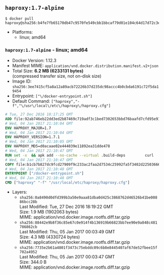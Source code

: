 ## `haproxy:1.7-alpine`

```console
$ docker pull haproxy@sha256:b4fe7fb65170db47c9570fe549cbb1bbcaf79d01e104c64d17d72c3e4bc8f7d9
```

-	Platforms:
	-	linux; amd64

### `haproxy:1.7-alpine` - linux; amd64

-	Docker Version: 1.12.3
-	Manifest MIME: `application/vnd.docker.distribution.manifest.v2+json`
-	Total Size: **6.2 MB (6233131 bytes)**  
	(compressed transfer size, not on-disk size)
-	Image ID: `sha256:3ee7415cf5a8a12a89acb72226b37d235dc98accc4b0cbda6191c72f5da19454`
-	Entrypoint: `["\/docker-entrypoint.sh"]`
-	Default Command: `["haproxy","-f","\/usr\/local\/etc\/haproxy\/haproxy.cfg"]`

```dockerfile
# Tue, 27 Dec 2016 18:17:25 GMT
ADD file:92ab746eb22dd3ed2b87469c719adf3c1bed7302653bbd76baafd7cfd95e911e in / 
# Wed, 04 Jan 2017 21:10:04 GMT
ENV HAPROXY_MAJOR=1.7
# Wed, 04 Jan 2017 21:10:04 GMT
ENV HAPROXY_VERSION=1.7.1
# Wed, 04 Jan 2017 21:10:05 GMT
ENV HAPROXY_MD5=d0acaae02e444039e11892ea31dde478
# Wed, 04 Jan 2017 21:10:47 GMT
RUN set -x 	&& apk add --no-cache --virtual .build-deps 		curl 		gcc 		libc-dev 		linux-headers 		make 		openssl-dev 		pcre-dev 		zlib-dev 	&& curl -SL "http://www.haproxy.org/download/${HAPROXY_MAJOR}/src/haproxy-${HAPROXY_VERSION}.tar.gz" -o haproxy.tar.gz 	&& echo "${HAPROXY_MD5}  haproxy.tar.gz" | md5sum -c 	&& mkdir -p /usr/src 	&& tar -xzf haproxy.tar.gz -C /usr/src 	&& mv "/usr/src/haproxy-$HAPROXY_VERSION" /usr/src/haproxy 	&& rm haproxy.tar.gz 	&& make -C /usr/src/haproxy 		TARGET=linux2628 		USE_PCRE=1 PCREDIR= 		USE_OPENSSL=1 		USE_ZLIB=1 		all 		install-bin 	&& mkdir -p /usr/local/etc/haproxy 	&& cp -R /usr/src/haproxy/examples/errorfiles /usr/local/etc/haproxy/errors 	&& rm -rf /usr/src/haproxy 	&& runDeps="$( 		scanelf --needed --nobanner --recursive /usr/local 			| awk '{ gsub(/,/, "\nso:", $2); print "so:" $2 }' 			| sort -u 			| xargs -r apk info --installed 			| sort -u 	)" 	&& apk add --virtual .haproxy-rundeps $runDeps 	&& apk del .build-deps
# Wed, 04 Jan 2017 21:10:47 GMT
COPY file:b1cb7b827dc9fcd27909f9c233ac2faa2d7534c25992fa5f3402d22503666d6d in / 
# Wed, 04 Jan 2017 21:10:48 GMT
ENTRYPOINT ["/docker-entrypoint.sh"]
# Wed, 04 Jan 2017 21:10:48 GMT
CMD ["haproxy" "-f" "/usr/local/etc/haproxy/haproxy.cfg"]
```

-	Layers:
	-	`sha256:0a8490d0dfd399b3a50e9aaa81dba0d425c3868762d46526b41be00886bcc28b`  
		Last Modified: Tue, 27 Dec 2016 18:19:22 GMT  
		Size: 1.9 MB (1902063 bytes)  
		MIME: application/vnd.docker.image.rootfs.diff.tar.gzip
	-	`sha256:88442e9b8f36c85e67c0e914f4b136919b66823bb7ee90e9a848c481786862cb`  
		Last Modified: Thu, 05 Jan 2017 00:03:49 GMT  
		Size: 4.3 MB (4330724 bytes)  
		MIME: application/vnd.docker.image.rootfs.diff.tar.gzip
	-	`sha256:7735e2b61a4801f3473c75ebddc09c6b8e8445407af67de52fbee15f702a4952`  
		Last Modified: Thu, 05 Jan 2017 00:03:47 GMT  
		Size: 344.0 B  
		MIME: application/vnd.docker.image.rootfs.diff.tar.gzip
